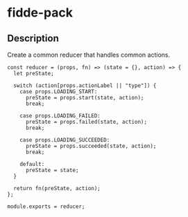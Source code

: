 # fidde-pack

## Description

Create a common reducer that handles common actions.

```
const reducer = (props, fn) => (state = {}, action) => {
  let preState;

  switch (action[props.actionLabel || "type"]) {
    case props.LOADING_START:
      preState = props.start(state, action);
      break;

    case props.LOADING_FAILED:
      preState = props.failed(state, action);
      break;

    case props.LOADING_SUCCEEDED:
      preState = props.succeeded(state, action);
      break;

    default:
      preState = state;
  }

  return fn(preState, action);
};

module.exports = reducer;

```